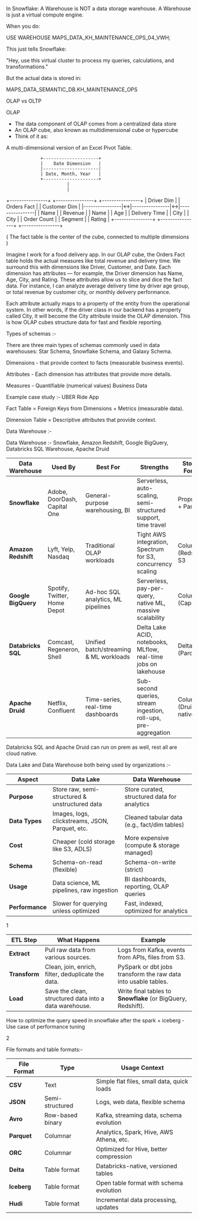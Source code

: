 In Snowflake:
A Warehouse is NOT a data storage warehouse.
A Warehouse is just a virtual compute engine.

When you do:

USE WAREHOUSE MAPS_DATA_KH_MAINTENANCE_OPS_04_VWH; 

This just tells Snowflake:

"Hey, use this virtual cluster to process my queries, calculations, and transformations."

But the actual data is stored in:

MAPS_DATA_SEMANTIC_DB.KH_MAINTENANCE_OPS



OLAP vs OLTP 

OLAP 

- The data component of OLAP comes from a centralized data store
- An OLAP cube, also known as multidimensional cube or hypercube
- Think of it as:

A multi-dimensional version of an Excel Pivot Table.

                 +---------------------+
                 |    Date Dimension   |
                 |---------------------|
                 | Date, Month, Year   |
                 +---------------------+
                           |
                           |
+----------------+   +----------------+   +----------------+
| Driver Dim     |   |   Orders Fact   |   | Customer Dim   |
|----------------|<->|----------------|<->|----------------|
| Name           |   | Revenue        |   | Name           |
| Age            |   | Delivery Time  |   | City           |
| City           |   | Order Count    |   | Segment        |
| Rating         |   +----------------+   +----------------+
+----------------+

( The fact table is the center of the cube, connected to multiple dimensions )

Imagine I work for a food delivery app. In our OLAP cube, the Orders Fact table holds the actual measures like total revenue and delivery time. We surround this with dimensions like Driver, Customer, and Date. 
Each dimension has attributes — for example, the Driver dimension has Name, Age, City, and Rating. These attributes allow us to slice and dice the fact data.
For instance, I can analyze average delivery time by driver age group, or total revenue by customer city, or monthly delivery performance.

Each attribute actually maps to a property of the entity from the operational system. In other words, if the driver class in our backend has a property called City, 
it will become the City attribute inside the OLAP dimension. This is how OLAP cubes structure data for fast and flexible reporting.


Types of schemas :-

There are three main types of schemas commonly used in data warehouses: Star Schema, Snowflake Schema, and Galaxy Schema.

Dimensions - that provide context to facts (measurable business events).

Attributes - Each dimension has attributes that provide more details. 

Measures - Quantifiable (numerical values) Business Data 


Example case study :- UBER Ride App 

Fact Table = Foreign Keys from Dimensions + Metrics (measurable data).

Dimension Table = Descriptive attributes that provide context.



Data Warehouse :- 

Data Warehouse :- Snowflake,  Amazon Redshift, Google BigQuery, Databricks SQL Warehouse, Apache Druid

| **Data Warehouse**  | **Used By**                  | **Best For**                           | **Strengths**                                                        | **Storage Format**      | **Query Engine**     |
| ------------------- | ---------------------------- | -------------------------------------- | -------------------------------------------------------------------- | ----------------------- | -------------------- |
| **Snowflake**       | Adobe, DoorDash, Capital One | General-purpose warehousing, BI        | Serverless, auto-scaling, semi-structured support, time travel       | Proprietary + Parquet   | Cloud-native         |
| **Amazon Redshift** | Lyft, Yelp, Nasdaq           | Traditional OLAP workloads             | Tight AWS integration, Spectrum for S3, concurrency scaling          | Columnar (Redshift), S3 | PostgreSQL-based MPP |
| **Google BigQuery** | Spotify, Twitter, Home Depot | Ad-hoc SQL analytics, ML pipelines     | Serverless, pay-per-query, native ML, massive scalability            | Columnar (Capacitor)    | Dremel-based         |
| **Databricks SQL**  | Comcast, Regeneron, Shell    | Unified batch/streaming & ML workloads | Delta Lake ACID, notebooks, MLflow, real-time jobs on lakehouse      | Delta Lake (Parquet)    | Photon (Vectorized)  |
| **Apache Druid**    | Netflix, Confluent           | Time-series, real-time dashboards      | Sub-second queries, stream ingestion, roll-ups, pre-aggregation      | Columnar (Druid native) | Query + Index engine |

Databricks SQL and Apache Druid can run on prem as well, rest all are cloud native. 


Data Lake and Data Warehouse both being used by organizations :- 


| **Aspect**      | **Data Lake**                                   | **Data Warehouse**                           |
| --------------- | ----------------------------------------------- | -------------------------------------------- |
| **Purpose**     | Store raw, semi-structured & unstructured data  | Store curated, structured data for analytics |
| **Data Types**  | Images, logs, clickstreams, JSON, Parquet, etc. | Cleaned tabular data (e.g., fact/dim tables) |
| **Cost**        | Cheaper (cold storage like S3, ADLS)            | More expensive (compute & storage managed)   |
| **Schema**      | Schema-on-read (flexible)                       | Schema-on-write (strict)                     |
| **Usage**       | Data science, ML pipelines, raw ingestion       | BI dashboards, reporting, OLAP queries       |
| **Performance** | Slower for querying unless optimized            | Fast, indexed, optimized for analytics       |



1 


| **ETL Step**  | **What Happens**                                       | **Example**                                                    |
| ------------- | ------------------------------------------------------ | -------------------------------------------------------------- |
| **Extract**   | Pull raw data from various sources.                    | Logs from Kafka, events from APIs, files from S3.              |
| **Transform** | Clean, join, enrich, filter, deduplicate the data.     | PySpark or dbt jobs transform the raw data into usable tables. |
| **Load**      | Save the clean, structured data into a data warehouse. | Write final tables to **Snowflake** (or BigQuery, Redshift).   |



How to optimize the query speed in snowflake after the spark + iceberg - Use case of performance tuning 


2 


File formats and table formats:- 

| File Format | Type             | Usage Context                              |
| ----------- | ---------------- | ------------------------------------------ |
| **CSV**     | Text             | Simple flat files, small data, quick loads |
| **JSON**    | Semi-structured  | Logs, web data, flexible schema            |
| **Avro**    | Row-based binary | Kafka, streaming data, schema evolution    |
| **Parquet** | Columnar         | Analytics, Spark, Hive, AWS Athena, etc.   |
| **ORC**     | Columnar         | Optimized for Hive, better compression     |
| **Delta**   | Table format     | Databricks-native, versioned tables        |
| **Iceberg** | Table format     | Open table format with schema evolution    |
| **Hudi**    | Table format     | Incremental data processing, updates       |






























